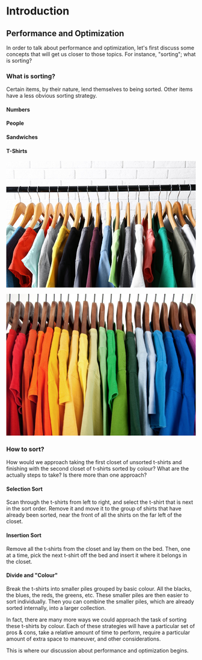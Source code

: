 # Introduction

## Performance and Optimization

In order to talk about performance and optimization, let's first discuss some concepts that will get us closer to those topics. For instance, "sorting"; what is sorting?

### What is sorting?

Certain items, by their nature, lend themselves to being sorted. Other items have a less obvious sorting strategy.

#### Numbers
#### People
#### Sandwiches
#### T-Shirts

![Unsorted T-Shirts](images/t-shirts-unsorted.jpg "Unsorted T-Shirts")

![Sorted T-Shirts](images/t-shirts-sorted.jpg "Sorted T-Shirts")

### How to sort?

How would we approach taking the first closet of unsorted t-shirts and finishing with the second closet of t-shirts sorted by colour? What are the actually steps to take? Is there more than one approach?

#### Selection Sort
Scan through the t-shirts from left to right, and select the t-shirt that is next in the sort order. Remove it and move it to the group of shirts that have already been sorted, near the front of all the shirts on the far left of the closet.

#### Insertion Sort
Remove all the t-shirts from the closet and lay them on the bed. Then, one at a time, pick the next t-shirt off the bed and insert it where it belongs in the closet.

#### Divide and "Colour"
Break the t-shirts into smaller piles grouped by basic colour. All the blacks, the blues, the reds, the greens, etc. These smaller piles are then easier to sort individually. Then you can combine the smaller piles, which are already sorted internally, into a larger collection.

In fact, there are many more ways we could approach the task of sorting these t-shirts by colour. Each of these strategies will have a particular set of pros & cons, take a relative amount of time to perform, require a particular amount of extra space to maneuver, and other considerations.

This is where our discussion about performance and optimization begins.  
